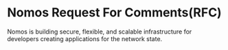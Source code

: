 # Nomos Request For Comments(RFC)

Nomos is building secure, flexible, and scalable infrastructure for developers creating applications for the network state.
